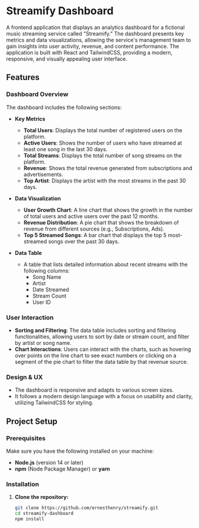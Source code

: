 # Streamify Dashboard

A frontend application that displays an analytics dashboard for a fictional music streaming service called "Streamify." The dashboard presents key metrics and data visualizations, allowing the service's management team to gain insights into user activity, revenue, and content performance. The application is built with React and TailwindCSS, providing a modern, responsive, and visually appealing user interface.

## Features

### Dashboard Overview
The dashboard includes the following sections:

- **Key Metrics**
  - **Total Users**: Displays the total number of registered users on the platform.
  - **Active Users**: Shows the number of users who have streamed at least one song in the last 30 days.
  - **Total Streams**: Displays the total number of song streams on the platform.
  - **Revenue**: Shows the total revenue generated from subscriptions and advertisements.
  - **Top Artist**: Displays the artist with the most streams in the past 30 days.

- **Data Visualization**
  - **User Growth Chart**: A line chart that shows the growth in the number of total users and active users over the past 12 months.
  - **Revenue Distribution**: A pie chart that shows the breakdown of revenue from different sources (e.g., Subscriptions, Ads).
  - **Top 5 Streamed Songs**: A bar chart that displays the top 5 most-streamed songs over the past 30 days.

- **Data Table**
  - A table that lists detailed information about recent streams with the following columns:
    - Song Name
    - Artist
    - Date Streamed
    - Stream Count
    - User ID

### User Interaction
- **Sorting and Filtering**: The data table includes sorting and filtering functionalities, allowing users to sort by date or stream count, and filter by artist or song name.
- **Chart Interactions**: Users can interact with the charts, such as hovering over points on the line chart to see exact numbers or clicking on a segment of the pie chart to filter the data table by that revenue source.

### Design & UX
- The dashboard is responsive and adapts to various screen sizes.
- It follows a modern design language with a focus on usability and clarity, utilizing TailwindCSS for styling.

## Project Setup

### Prerequisites
Make sure you have the following installed on your machine:
- **Node.js** (version 14 or later)
- **npm** (Node Package Manager) or **yarn**

### Installation
1. **Clone the repository:**
   ```bash
   git clone https://github.com/ernesthenry/streamify.git
   cd streamify-dashboard
   npm install
